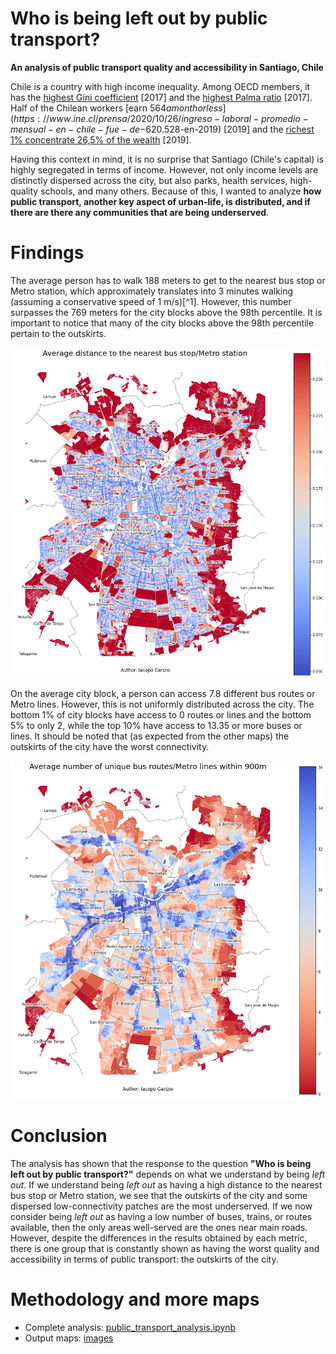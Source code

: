 # Who is being left out by public transport?
**An analysis of public transport quality and accessibility in Santiago, Chile**  

Chile is a country with high income inequality. Among OECD members, it has the [highest Gini coefficient](https://data.oecd.org/chart/6dzX) [2017] and the [highest Palma ratio](https://data.oecd.org/chart/6dzY) [2017]. Half of the Chilean workers [earn $564 a month or less](https://www.ine.cl/prensa/2020/10/26/ingreso-laboral-promedio-mensual-en-chile-fue-de-$620.528-en-2019) [2019] and the [richest 1% concentrate 26,5% of the wealth](https://repositorio.cepal.org/bitstream/handle/11362/44395/11/S1900051_es.pdf) [2019].

Having this context in mind, it is no surprise that Santiago (Chile's capital) is highly segregated in terms of income. However, not only income levels are distinctly dispersed across the city, but also parks, health services, high-quality schools, and many others. Because of this, I wanted to analyze **how public transport, another key aspect of urban-life, is distributed, and if there are there any communities that are being underserved**.

# Findings
The average person has to walk 188 meters to get to the nearest bus stop or Metro station, which approximately translates into 3 minutes walking (assuming a conservative speed of 1 m/s)[^1]. However, this number surpasses the 769 meters for the city blocks above the 98th percentile. It is important to notice that many of the city blocks above the 98th percentile pertain to the outskirts.  

![Average distance to the nearest stop or station](images/mean_distance_to_nearest.png)

On the average city block, a person can access 7.8 different bus routes or Metro lines. However, this is not uniformly distributed across the city. The bottom 1% of city blocks have access to 0 routes or lines and the bottom 5% to only 2, while the top 10% have access to 13.35 or more buses or lines. It should be noted that (as expected from the other maps) the outskirts of the city have the worst connectivity.  

![Average number of unique bus routes or Metro lines within 900m](images/mean_unique_routes.png)

# Conclusion
The analysis has shown that the response to the question **"Who is being left out by public transport?"** depends on what we understand by being *left out*. If we understand being *left out* as having a high distance to the nearest bus stop or Metro station, we see that the outskirts of the city and some dispersed low-connectivity patches are the most underserved.
If we now consider being *left out* as having a low number of buses, trains, or routes available, then the only areas well-served are the ones near main roads. However, despite the differences in the results obtained by each metric, there is one group that is constantly shown as having the worst quality and accessibility in terms of public transport: the outskirts of the city.

# Methodology and more maps
- Complete analysis: [public_transport_analysis.ipynb](/public_transport_analysis.ipynb)
- Output maps: [images](/images)
